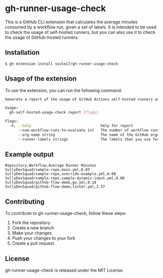 # gh-runner-usage-check

This is a GitHub CLI extension that calculates the average minutes consumed by a workflow run, given a set of labels. It is intended to be used to check the usage of self-hosted runners, but you can also use it to check the usage of GitHub-hosted runners. 

## Installation
    
```sh-session
$ gh extension install ssulei7/gh-runner-usage-check
```

## Usage of the extension

To use the extension, you can run the following command:

```sh
Generate a report of the usage of GitHub Actions self-hosted runners across an organization

Usage:
  gh-self-hosted-usage-check report [flags]

Flags:
  -h, --help                                help for report
      --num-workflow-runs-to-evaluate int   The number of workflow runs to evaluate for a workflow (default 1)
      --org-name string                     The name of the GitHub organization
      --runner-labels strings               The labels that you use for your jobs (can be both user defined and GitHub defined)
```

## Example output

```csv
Repository,Workflow,Average Runner Minutes
SullyDevSquad/sample-repo,main.yml,0.03
SullyDevSquad/sample-repo,override-example.yml,0.08
SullyDevSquad/sample-repo,sample-dynamic-input.yml,0.00
SullyDevSquad/github-flow-demo,go.yml,0.18
SullyDevSquad/github-flow-demo,linter.yml,2.57
```

## Contributing
To contribute to gh-runner-usage-check, follow these steps:

1. Fork the repository
2. Create a new branch
3. Make your changes
4. Push your changes to your fork
5. Create a pull request

## License
gh-runner-usage-check is released under the MIT License.




